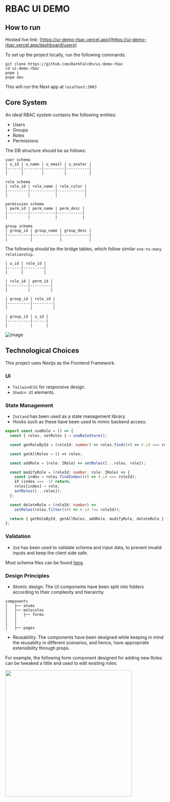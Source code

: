 # RBAC UI DEMO

## How to run

Hosted live link: [https://ui-demo-rbac.vercel.app](https://ui-demo-rbac.vercel.app/dashboard/users)

To set up the project locally, run the following commands.
```
git clone https://github.com/DarkFalc0n/ui-demo-rbac
cd ui-demo-rbac
pnpm i
pnpm dev
```
This will run the Next app at `localhost:3003`

## Core System

An ideal RBAC system contains the following entities: 

- Users
- Groups
- Roles
- Permissions

The DB structure should be as follows:
```
user schema
| u_id | u_name | u_email | u_avatar |
|------|--------|---------|----------|
|      |        |         |          |

role schema
| role_id | role_name | role_color |
|---------|-----------|------------|
|         |           |            |

permission schema
| perm_id | perm_name | perm_desc |
|---------|-----------|-----------|
|         |           |           |

group schema
| group_id | group_name | group_desc |
|----------|------------|------------|
|          |            |            |
```

The following should be the bridge tables, which follow similar `one-to-many relationship`.

```
| u_id | role_id |   
|------|---------| 
|      |         |

| role_id | perm_id | 
|---------|---------|
|         |         |   

| group_id | role_id | 
|----------|---------|
|          |         |

| group_id | u_id |
|----------|------|
|          |      |

```
![image](https://github.com/user-attachments/assets/935a6467-13da-42b6-a718-6bbc3b56e02b)



## Technological Choices
This project uses Nextjs as the Frontend Framework.
### UI 
- `TailwindCSS` for responsive design.
- `Shadcn UI` elements.
### State Management
- `Zustand` has been used as a state management library.
- Hooks such as these have been used to mimic backend access:
```ts
export const useRole = () => {
  const { roles, setRoles } = useRoleStore();

  const getRoleById = (roleId: number) => roles.find((r) => r.id === roleId);

  const getAllRoles = () => roles;

  const addRole = (role: IRole) => setRoles([...roles, role]);

  const modifyRole = (roleId: number, role: IRole) => {
    const index = roles.findIndex((r) => r.id === roleId);
    if (index === -1) return;
    roles[index] = role;
    setRoles([...roles]);
  };

  const deleteRole = (roleId: number) =>
    setRoles(roles.filter((r) => r.id !== roleId));

  return { getRoleById, getAllRoles, addRole, modifyRole, deleteRole };
};
```

### Validation
- `Zod` has been used to validate schema and input data, to prevent invalid inputs and keep the client side safe.
  
Most schema files can be found [here](https://github.com/DarkFalc0n/ui-demo-rbac/tree/main/src/schema).

### Design Principles

- Atomic design: The UI components have been split into folders according to their complexity and hierarchy.

```
components
│   ├── atoms
│   ├── molecules
│   │   ├── forms
│   │   
│   │  
│   ├── pages
 ```
- Reusability: The components have been designed while keeping in mind the reusablity in different scenarios, and hence, have appropriate extensibility through props.
  
For example, the following form component designed for adding new Roles can be tweaked a little and used to edit existing roles:

<img src="https://github.com/user-attachments/assets/67492acc-ab07-4865-8554-51e4225eb779" height=400px >




